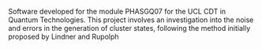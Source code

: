 Software developed for the module PHASGQ07 for the UCL CDT in Quantum Technologies. This project 
involves an investigation into the noise and errors in the generation of cluster states, following 
the method initially proposed by Lindner and Rupolph
